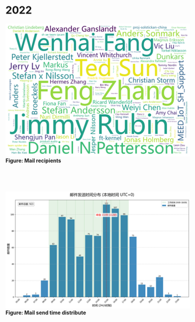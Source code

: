 # 2022

![Diagram 1](images/2022/recipient_name_wordcloud.png)
**Figure: Mail recipients**


&nbsp;

&nbsp;


![Diagram 2](images/2022/time_distribution_UTC0.png)
**Figure: Mail send time distribute**
